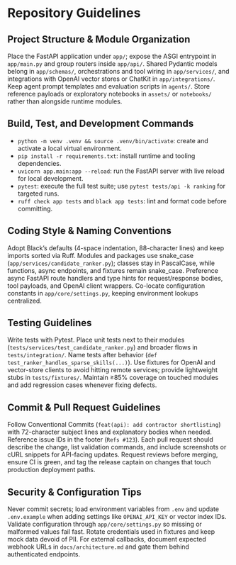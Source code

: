 # Repository Guidelines

## Project Structure & Module Organization
Place the FastAPI application under `app/`; expose the ASGI entrypoint in `app/main.py` and group routers inside `app/api/`. Shared Pydantic models belong in `app/schemas/`, orchestrations and tool wiring in `app/services/`, and integrations with OpenAI vector stores or ChatKit in `app/integrations/`. Keep agent prompt templates and evaluation scripts in `agents/`. Store reference payloads or exploratory notebooks in `assets/` or `notebooks/` rather than alongside runtime modules.

## Build, Test, and Development Commands
- `python -m venv .venv && source .venv/bin/activate`: create and activate a local virtual environment.
- `pip install -r requirements.txt`: install runtime and tooling dependencies.
- `uvicorn app.main:app --reload`: run the FastAPI server with live reload for local development.
- `pytest`: execute the full test suite; use `pytest tests/api -k ranking` for targeted runs.
- `ruff check app tests` and `black app tests`: lint and format code before committing.

## Coding Style & Naming Conventions
Adopt Black’s defaults (4-space indentation, 88-character lines) and keep imports sorted via Ruff. Modules and packages use snake_case (`app/services/candidate_ranker.py`); classes stay in PascalCase, while functions, async endpoints, and fixtures remain snake_case. Preference async FastAPI route handlers and type hints for request/response bodies, tool payloads, and OpenAI client wrappers. Co-locate configuration constants in `app/core/settings.py`, keeping environment lookups centralized.

## Testing Guidelines
Write tests with Pytest. Place unit tests next to their modules (`tests/services/test_candidate_ranker.py`) and broader flows in `tests/integration/`. Name tests after behavior (`def test_ranker_handles_sparse_skills(...)`). Use fixtures for OpenAI and vector-store clients to avoid hitting remote services; provide lightweight stubs in `tests/fixtures/`. Maintain ≥85% coverage on touched modules and add regression cases whenever fixing defects.

## Commit & Pull Request Guidelines
Follow Conventional Commits (`feat(api): add contractor shortlisting`) with 72-character subject lines and explanatory bodies when needed. Reference issue IDs in the footer (`Refs #123`). Each pull request should describe the change, list validation commands, and include screenshots or cURL snippets for API-facing updates. Request reviews before merging, ensure CI is green, and tag the release captain on changes that touch production deployment paths.

## Security & Configuration Tips
Never commit secrets; load environment variables from `.env` and update `.env.example` when adding settings like `OPENAI_API_KEY` or vector index IDs. Validate configuration through `app/core/settings.py` so missing or malformed values fail fast. Rotate credentials used in fixtures and keep mock data devoid of PII. For external callbacks, document expected webhook URLs in `docs/architecture.md` and gate them behind authenticated endpoints.
